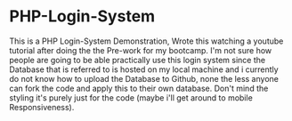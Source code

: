 # PHP-Login-System

This is a PHP Login-System Demonstration, Wrote this watching a youtube tutorial after doing the the Pre-work for my bootcamp. I'm not sure how people are going to be able practically use this login system since the Database that is referred to is hosted on my local machine and i currently do not know how to upload the Database to Github, none the less anyone can fork the code and apply this to their own database. Don't mind the styling it's purely just for the code (maybe i'll get around to mobile Responsiveness).